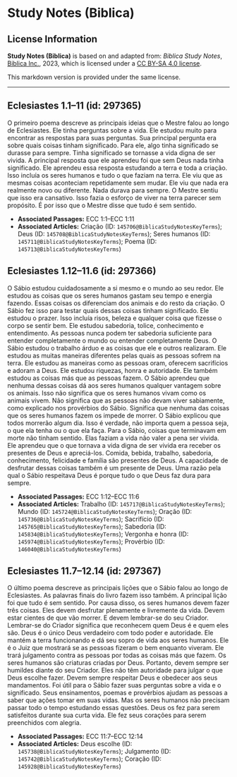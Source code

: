 # Study Notes (Biblica)

## License Information

**Study Notes (Biblica)** is based on and adapted from: _Biblica Study Notes_, [Biblica Inc.](https://www.biblica.com/), 2023, which is licensed under a [CC BY-SA 4.0 license](https://creativecommons.org/licenses/by-sa/4.0/legalcode.en).

This markdown version is provided under the same license.



--------------------------------

## Eclesiastes 1.1–11 (id: 297365)

O primeiro poema descreve as principais ideias que o Mestre falou ao longo de Eclesiastes. Ele tinha perguntas sobre a vida. Ele estudou muito para encontrar as respostas para suas perguntas. Sua principal pergunta era sobre quais coisas tinham significado. Para ele, algo tinha significado se durasse para sempre. Tinha significado se tornasse a vida digna de ser vivida. A principal resposta que ele aprendeu foi que sem Deus nada tinha significado. Ele aprendeu essa resposta estudando a terra e toda a criação. Isso incluía os seres humanos e tudo o que faziam na terra. Ele viu que as mesmas coisas aconteciam repetidamente sem mudar. Ele viu que nada era realmente novo ou diferente. Nada durava para sempre. O Mestre sentiu que isso era cansativo. Isso fazia o esforço de viver na terra parecer sem propósito. É por isso que o Mestre disse que tudo é sem sentido.

* **Associated Passages:** ECC 1:1–ECC 1:11
* **Associated Articles:** Criação (ID: `145706@BiblicaStudyNotesKeyTerms`); Deus (ID: `145708@BiblicaStudyNotesKeyTerms`); Seres humanos (ID: `145711@BiblicaStudyNotesKeyTerms`); Poema (ID: `145713@BiblicaStudyNotesKeyTerms`)

## Eclesiastes 1.12–11.6 (id: 297366)

O Sábio estudou cuidadosamente a si mesmo e o mundo ao seu redor. Ele estudou as coisas que os seres humanos gastam seu tempo e energia fazendo. Essas coisas os diferenciam dos animais e do resto da criação. O Sábio fez isso para testar quais dessas coisas tinham significado. Ele estudou o prazer. Isso incluía risos, beleza e qualquer coisa que fizesse o corpo se sentir bem. Ele estudou sabedoria, tolice, conhecimento e entendimento. As pessoas nunca podem ter sabedoria suficiente para entender completamente o mundo ou entender completamente Deus. O Sábio estudou o trabalho árduo e as coisas que ele e outros realizaram. Ele estudou as muitas maneiras diferentes pelas quais as pessoas sofrem na terra. Ele estudou as maneiras como as pessoas oram, oferecem sacrifícios e adoram a Deus. Ele estudou riquezas, honra e autoridade. Ele também estudou as coisas más que as pessoas fazem. O Sábio aprendeu que nenhuma dessas coisas dá aos seres humanos qualquer vantagem sobre os animais. Isso não significa que os seres humanos vivam como os animais vivem. Não significa que as pessoas não devam viver sabiamente, como explicado nos provérbios do Sábio. Significa que nenhuma das coisas que os seres humanos fazem os impede de morrer. O Sábio explicou que todos morrerão algum dia. Isso é verdade, não importa quem a pessoa seja, o que ela tenha ou o que ela faça. Para o Sábio, coisas que terminavam em morte não tinham sentido. Elas faziam a vida não valer a pena ser vivida. Ele aprendeu que o que tornava a vida digna de ser vivida era receber os presentes de Deus e apreciá\-los. Comida, bebida, trabalho, sabedoria, conhecimento, felicidade e família são presentes de Deus. A capacidade de desfrutar dessas coisas também é um presente de Deus. Uma razão pela qual o Sábio respeitava Deus é porque tudo o que Deus faz dura para sempre.

* **Associated Passages:** ECC 1:12–ECC 11:6
* **Associated Articles:** Trabalho (ID: `145717@BiblicaStudyNotesKeyTerms`); Mundo (ID: `145724@BiblicaStudyNotesKeyTerms`); Oração (ID: `145736@BiblicaStudyNotesKeyTerms`); Sacrifício (ID: `145765@BiblicaStudyNotesKeyTerms`); Sabedoria (ID: `145834@BiblicaStudyNotesKeyTerms`); Vergonha e honra (ID: `145974@BiblicaStudyNotesKeyTerms`); Provérbio (ID: `146040@BiblicaStudyNotesKeyTerms`)

## Eclesiastes 11.7–12.14 (id: 297367)

O último poema descreve as principais lições que o Sábio falou ao longo de Eclesiastes. As palavras finais do livro fazem isso também. A principal lição foi que tudo é sem sentido. Por causa disso, os seres humanos devem fazer três coisas. Eles devem desfrutar plenamente e livremente da vida. Devem estar cientes de que vão morrer. E devem lembrar\-se do seu Criador. Lembrar\-se do Criador significa que reconhecem quem Deus é e quem eles são. Deus é o único Deus verdadeiro com todo poder e autoridade. Ele mantém a terra funcionando e dá seu sopro de vida aos seres humanos. Ele é o Juiz que mostrará se as pessoas fizeram o bem enquanto viveram. Ele trará julgamento contra as pessoas por todas as coisas más que fazem. Os seres humanos são criaturas criadas por Deus. Portanto, devem sempre ser humildes diante do seu Criador. Eles não têm autoridade para julgar o que Deus escolhe fazer. Devem sempre respeitar Deus e obedecer aos seus mandamentos. Foi útil para o Sábio fazer suas perguntas sobre a vida e o significado. Seus ensinamentos, poemas e provérbios ajudam as pessoas a saber que ações tomar em suas vidas. Mas os seres humanos não precisam passar todo o tempo estudando essas questões. Deus os fez para serem satisfeitos durante sua curta vida. Ele fez seus corações para serem preenchidos com alegria.

* **Associated Passages:** ECC 11:7–ECC 12:14
* **Associated Articles:** Deus escolhe (ID: `145738@BiblicaStudyNotesKeyTerms`); Julgamento (ID: `145742@BiblicaStudyNotesKeyTerms`); Coração (ID: `145928@BiblicaStudyNotesKeyTerms`)


